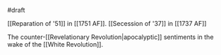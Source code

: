 #draft 

[[Reparation of '51]] in [[1751 AF]].
[[Secession of '37]] in [[1737 AF]]

The counter-[[Revelationary Revolution|apocalyptic]] sentiments in the wake of the [[White Revolution]].